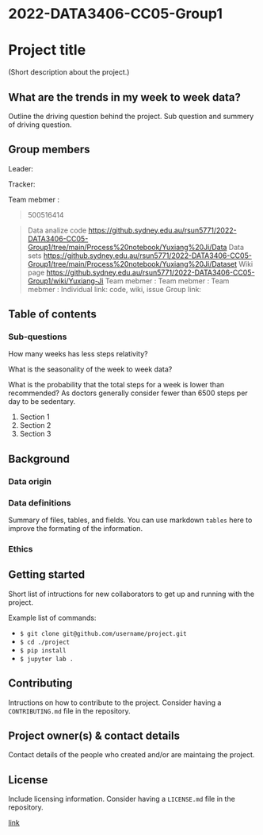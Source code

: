 # 2022-DATA3406-CC05-Group1
# Project title

(Short description about the project.)

## What are the trends in my week to week data?

Outline the driving question behind the project. Sub question and summery of driving question.

## Group members
Leader:

Tracker:

Team mebmer :

> 500516414 

>Data analize code https://github.sydney.edu.au/rsun5771/2022-DATA3406-CC05-Group1/tree/main/Process%20notebook/Yuxiang%20Ji/Data
>Data sets https://github.sydney.edu.au/rsun5771/2022-DATA3406-CC05-Group1/tree/main/Process%20notebook/Yuxiang%20Ji/Dataset
>Wiki page https://github.sydney.edu.au/rsun5771/2022-DATA3406-CC05-Group1/wiki/Yuxiang-Ji
Team mebmer :
Team mebmer :
Team mebmer :
Individual link: code, wiki, issue
Group link: 

## Table of contents

### Sub-questions
How many weeks has less steps relativity?

What is the seasonality of the week to week data?

What is the probability that the total steps for a week is lower than recommended? As doctors generally consider fewer than 6500 steps per day to be sedentary.


1. Section 1
2. Section 2
3. Section 3

## Background

### Data origin

### Data definitions

Summary of files, tables, and fields. You can use markdown `tables` here to improve the formating of the information.

### Ethics

## Getting started

Short list of intructions for new collaborators to get up and running with the project.

Example list of commands:

- `$ git clone git@github.com/username/project.git`
- `$ cd ./project`
- `$ pip install`
- `$ jupyter lab .`

## Contributing

Intructions on how to contribute to the project. Consider having a `CONTRIBUTING.md` file in the repository.

## Project owner(s) & contact details

Contact details of the people who created and/or are maintaing the project.

## License

Include licensing information. Consider having a `LICENSE.md` file in the repository.

[link]('google.com')

